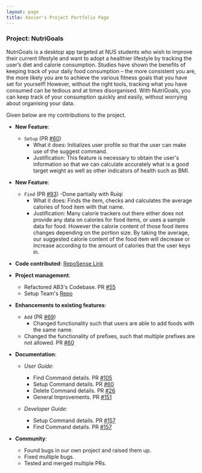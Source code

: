 ```yaml
---
layout: page
title: Xavier's Project Portfolio Page
---
```


### Project: NutriGoals

NutriGoals is a desktop app targeted at NUS students who wish to improve their current lifestyle and want to adopt
a healthier lifestyle by tracking the user’s diet and calorie consumption. Studies have shown the benefits of keeping
track of your daily food consumption – the more consistent you are, the more likely you are to achieve the various
fitness goals that you have set for yourself! However, without the right tools, tracking what you have consumed can be
tedious and at times disorganised. With NutriGoals, you can keep track of your consumption quickly and easily, without
worrying about organising your data.

Given below are my contributions to the project.

* **New Feature**:
  * `Setup` (PR [#60](https://github.com/AY2223S1-CS2103T-T17-2/tp/pull/60))
    * What it does: Initializes user profile so that the user can make use of the suggest command.
    * Justification: This feature is necessary to obtain the user's information so that we can calculate accurately what is a good target weight as well as other indicators of health such as BMI.
* **New Feature**:
  * `Find` (PR [#93](https://github.com/AY2223S1-CS2103T-T17-2/tp/pull/93)) -Done partially with Ruiqi
    * What it does: Finds the item, checks and calculates the average calories of food item with that name.
    * Justification: Many calorie trackers out there either does not provide any data on calories for food items, or uses a sample data for food. However the calorie content of those food items changes depending on the portion size. By taking the average, our suggested calorie content of the food item will decrease or increase according to the amount of calories that the user keys in.

* **Code contributed**: [RepoSense Link](https://nus-cs2103-ay2223s1.github.io/tp-dashboard/?search=xav168&breakdown=true&sort=groupTitle&sortWithin=title&since=2022-09-16&timeframe=commit&mergegroup=&groupSelect=groupByRepos&checkedFileTypes=docs~functional-code~test-code~other)

* **Project management**:
  * Refactored AB3's Codebase. PR [#55](https://github.com/AY2223S1-CS2103T-T17-2/tp/pull/55)
  * Setup Team's [Repo](https://github.com/AY2223S1-CS2103T-T17-2)

* **Enhancements to existing features**:
  * `Add` (PR [#69](https://github.com/AY2223S1-CS2103T-T17-2/tp/pull/69))
    * Changed functionality such that users are able to add foods with the same name.
  * Changed the functionality of prefixes, such that multiple prefixes are not allowed. PR [#60](https://github.com/AY2223S1-CS2103T-T17-2/tp/pull/60)

* **Documentation**:
    * *User Guide*:
      * Find Command details. PR [#105](https://github.com/AY2223S1-CS2103T-T17-2/tp/pull/105)
      * Setup Command details. PR [#60](https://github.com/AY2223S1-CS2103T-T17-2/tp/pull/60)
      * Delete Command details. PR [#26](https://github.com/AY2223S1-CS2103T-T17-2/tp/pull/26)
      * General Improvements. PR [#151](https://github.com/AY2223S1-CS2103T-T17-2/tp/pull/151)
    
    * *Developer Guide*:
      * Setup Command details. PR [#157](https://github.com/AY2223S1-CS2103T-T17-2/tp/pull/157)
      * Find Command details. PR [#157](https://github.com/AY2223S1-CS2103T-T17-2/tp/pull/157)

* **Community**:
  * Found bugs in our own project and raised them up.
  * Fixed multiple bugs.
  * Tested and merged multiple PRs.
